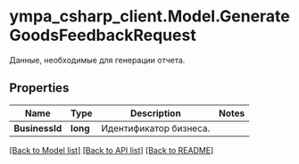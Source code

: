 # ympa_csharp_client.Model.GenerateGoodsFeedbackRequest
Данные, необходимые для генерации отчета. 

## Properties

Name | Type | Description | Notes
------------ | ------------- | ------------- | -------------
**BusinessId** | **long** | Идентификатор бизнеса. | 

[[Back to Model list]](../README.md#documentation-for-models) [[Back to API list]](../README.md#documentation-for-api-endpoints) [[Back to README]](../README.md)

